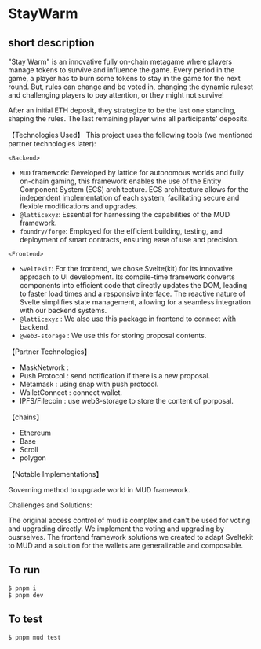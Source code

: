 # StayWarm

## short description
"Stay Warm" is an innovative fully on-chain metagame where players manage tokens to survive and influence the game.
Every period in the game, a player has to burn some tokens to stay in the game for the next round.
But, rules can change and be voted in, changing the dynamic ruleset and challenging players to pay attention, or they might not survive!

After an initial ETH deposit, they strategize to be the last one standing, shaping the rules.
The last remaining player wins all participants' deposits.

【Technologies Used】
This project uses the following tools (we mentioned partner technologies later):

`<Backend>`
- `MUD` framework: Developed by lattice for autonomous worlds and fully on-chain gaming, this framework enables the use of the Entity Component System (ECS) architecture. ECS architecture allows for the independent implementation of each system, facilitating secure and flexible modifications and upgrades.
- `@latticexyz`: Essential for harnessing the capabilities of the MUD framework.
- `foundry/forge`: Employed for the efficient building, testing, and deployment of smart contracts, ensuring ease of use and precision.

`<Frontend>`
- `Sveltekit`: For the frontend, we chose Svelte(kit) for its innovative approach to UI development. Its compile-time framework converts components into efficient code that directly updates the DOM, leading to faster load times and a responsive interface. The reactive nature of Svelte simplifies state management, allowing for a seamless integration with our backend systems.
- `@latticexyz` : We also use this package in frontend to connect with backend.
- `@web3-storage` : We use this for storing proposal contents.

【Partner Technologies】
- MaskNetwork : 
- Push Protocol : send notification if there is a new proposal.
- Metamask : using snap with push protocol.
- WalletConnect : connect wallet.
- IPFS/Filecoin : use web3-storage to store the content of porposal.

【chains】
- Ethereum
- Base
- Scroll
- polygon

【Notable Implementations】

Governing method to upgrade world in MUD framework.

Challenges and Solutions:

The original access control of mud is complex and can't be used for voting and upgrading directly. We implement the voting and upgrading by ousrselves.
The frontend framework solutions we created to adapt Sveltekit to MUD and a solution for the wallets are generalizable and composable.


## To run
```shell
$ pnpm i
$ pnpm dev
```

## To test
```shell
$ pnpm mud test
```